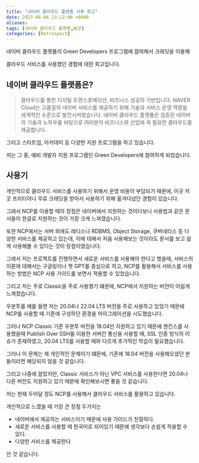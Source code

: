 ```yaml
---
title: "네이버 클라우드 플랫폼 사용 회고"
date: 2023-06-06 23:12:00 +0900
aliases: 
tags: [네이버 클라우드 플랫폼,NCP]
categories: [Retrospect]
---
```


네이버 클라우드 플랫폼의 Green Developers 프로그램에 참여해서 크레딧을 이용해 

클라우드 서비스를 사용했던 경험에 대한 회고입니다.

## 네이버 클라우드 플랫폼은?

> 클라우드를 통한 디지털 트랜스포메이션, 비즈니스 성공의 기반입니다.
NAVER Cloud는 고품질의 네이버 서비스를 제공하기 위해 기술과 서비스 운영 역량을 세계적인 수준으로 발전시켜왔습니다.
네이버 클라우드 플랫폼은 검증된 네이버의 기술과 노하우를 바탕으로 여러분의 비즈니스와 산업에 꼭 필요한 클라우드를 제공합니다.

그리고 스타트업, 아카데미 등 다양한 지원 프로그램을 하고 있습니다.

저는 그 중, 예비 개발자 지원 프로그램인 Green Developers에 참여하게 되었습니다.

## 사용기

개인적으로 클라우드 서비스를 사용하기 위해서 운영 비용이 부담되기 때문에, 이곳 저곳 프리티어나 무료 크레딧을 받아서 사용하기 위해 옮겨다녔던 경험이 있습니다.

그래서 NCP를 이용할 때의 장점은 네이버에서 지원하는 것이다보니 사용법과 같은 문서들이 한글로 지원하는 것이 가장 크게 느껴졌습니다.

또한 NCP에서는 서버 외에도 레디스나 RDBMS, Object Storage, 쿠버네티스 등 다양한 서비스를 제공하고 있는데, 이에 대해서 처음 사용해보는 것이라도 문서를 보고 쉽게 사용해볼 수 있다는 것이 장점이였습니다.

그래서 저는 프로젝트를 진행하면서 새로운 서비스를 사용해야 한다고 했을때, 서비스의 이론에 대해서는 구글링이나 챗 GPT를 중심으로 하고, NCP를 활용해서 서비스를 사용하는 방법은 NCP 사용 가이드를 보면서 적용할 수 있었습니다.

그리고 저는 주로 Classic을 주로 사용했기 떄문에, NCP에서 지원하는 버전이 아쉽게 느껴졌습니다.

우분투를 예를 들면 저는 20.04나 22.04 LTS 버전을 주로 사용하고 있었기 때문에 NCP를 사용할 때 기존에 구성하던 환경을 마이그레이션을 시도했습니다.

그러나 NCP Classic 기준 우분투 버전을 18.04만 지원하고 있기 때문에 젠킨스를 사용했을때 Publish Over SSH를 이용한 서버간 통신을 사용할 때, SSL 인증 방식의 이슈가 존재하였고, 20.04 LTS를 사용할 때와 다르게 추가적인 학습이 필요했습니다.

그러나 이 문제는 제 개인적인 문제이기 떄문에, 기존에 18.04 버전을 사용해오셨던 분들이라면 해당되지 않을 것 같습니다.

그리고 나중에 알았지만, Classic 서비스가 아닌 VPC 서비스를 사용한다면 20.04나 다른 버전도 지원하고 있기 때문에 확인해보시면 좋을 것 같습니다. 

저는 현재 두어달 정도 NCP를 사용해서 클라우드 서비스를 활용하고 있습니다.

개인적으로 느꼈을 때 가장 큰 장점 두가지는

- 네이버에서 제공하는 서비스이기 때문에 사용 가이드가 친절하다. 
- 새로운 서비스를 사용할 때 한국어로 되어있기 때문에 생각보다 손쉽게 적용할 수 있다.
- 다양한 서비스를 제공한다

인 것 같습니다.


















